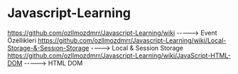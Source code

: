﻿# Javascript-Learning

https://github.com/ozllmozdmrr/Javascript-Learning/wiki -----> Event Özellikleri 
https://github.com/ozllmozdmrr/Javascript-Learning/wiki/Local-Storage-&-Sessıon-Storage ----> Local & Session Storage 
https://github.com/ozllmozdmrr/Javascript-Learning/wiki/JavaScript-HTML-DOM -----> HTML DOM 
